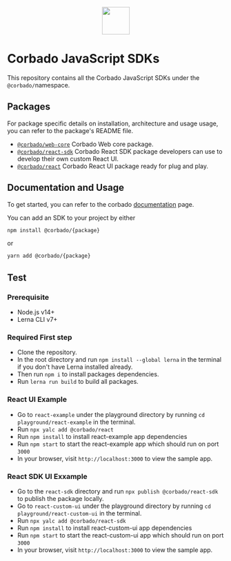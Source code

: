 <p align="center">
  <a href="https://www.corbado.com/" target="_blank" rel="noopener noreferrer">
    <img src="https://uploads-ssl.webflow.com/626a572dd59ab59d107b26c6/6285290cdc476312ea882af9_Corbado%20Wort-Bildmarke.svg" height="64">
  </a>
  <br />
</p>

# Corbado JavaScript SDKs

This repository contains all the Corbado JavaScript SDKs under the `@corbado/`namespace.

## Packages

For package specific details on installation, architecture and usage usage, you can refer to the package's README file.

- [`@corbado/web-core`](./packages/web-core) Corbado Web core package.
- [`@corbado/react-sdk`](./packages/react-sdk) Corbado React SDK package developers can use to develop their own custom React UI.
- [`@corbado/react`](./packages/react) Corbado React UI package ready for plug and play.

## Documentation and Usage

To get started, you can refer to the corbado [documentation](https://docs.corbado.com/overview/welcome) page.

You can add an SDK to your project by either
```sh
npm install @corbado/{package}
```
or

```sh
yarn add @corbado/{package}
```

## Test

### Prerequisite
- Node.js v14+
- Lerna CLI v7+

### Required First step
- Clone the repository.
- In the root directory and run `npm install --global lerna` in the terminal if you don't have Lerna installed already.
- Then run `npm i` to install packages dependencies.
- Run `lerna run build` to build all packages.

### React UI Example
- Go to `react-example` under the playground directory by running `cd playground/react-example` in the terminal.
- Run `npx yalc add @corbado/react`
- Run `npm install` to install react-example app dependencies
- Run `npm start` to start the react-example app which should run on port `3000`
- In your browser, visit `http://localhost:3000` to view the sample app.

### React SDK UI Exxample
- Go to the `react-sdk` directory and run `npx publish @corbado/react-sdk` to publish the package locally.
- Go to `react-custom-ui` under the playground directory by running `cd playground/react-custom-ui` in the terminal.
- Run `npx yalc add @corbado/react-sdk`
- Run `npm install` to install react-custom-ui app dependencies
- Run `npm start` to start the react-custom-ui app which should run on port `3000`
- In your browser, visit `http://localhost:3000` to view the sample app.
